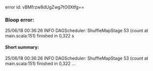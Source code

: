 error id: vBMfrzw8dUgZwg7tO0Xtfg==
### Bloop error:

25/06/18 00:36:26 INFO DAGScheduler: ShuffleMapStage 53 (count at main.scala:151) finished in 0,322 s
#### Short summary: 

25/06/18 00:36:26 INFO DAGScheduler: ShuffleMapStage 53 (count at main.scala:151) finished in 0,322 ...
